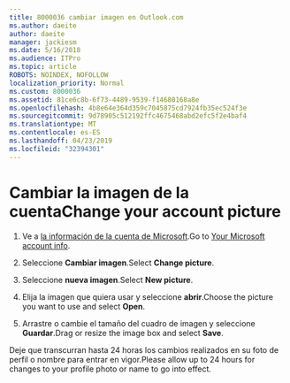 ```yaml
---
title: 8000036 cambiar imagen en Outlook.com
ms.author: daeite
author: daeite
manager: jackiesm
ms.date: 5/16/2018
ms.audience: ITPro
ms.topic: article
ROBOTS: NOINDEX, NOFOLLOW
localization_priority: Normal
ms.custom: 8000036
ms.assetid: 81ce6c8b-6f73-4489-9539-f14680168a8e
ms.openlocfilehash: 4b8e64e364d359c7045875cd7924fb35ec524f3e
ms.sourcegitcommit: 9d78905c512192ffc4675468abd2efc5f2e4baf4
ms.translationtype: MT
ms.contentlocale: es-ES
ms.lasthandoff: 04/23/2019
ms.locfileid: "32394301"
---
```

# <a name="change-your-account-picture"></a><span data-ttu-id="520cb-102">Cambiar la imagen de la cuenta</span><span class="sxs-lookup"><span data-stu-id="520cb-102">Change your account picture</span></span>

1. <span data-ttu-id="520cb-103">Ve a [la información de la cuenta de Microsoft](https://go.microsoft.com/fwlink/p/?linkid=860841).</span><span class="sxs-lookup"><span data-stu-id="520cb-103">Go to [Your Microsoft account info](https://go.microsoft.com/fwlink/p/?linkid=860841).</span></span>
    
2. <span data-ttu-id="520cb-104">Seleccione **Cambiar imagen**.</span><span class="sxs-lookup"><span data-stu-id="520cb-104">Select **Change picture**.</span></span> 
    
3. <span data-ttu-id="520cb-105">Seleccione **nueva imagen**.</span><span class="sxs-lookup"><span data-stu-id="520cb-105">Select **New picture**.</span></span> 
    
4. <span data-ttu-id="520cb-106">Elija la imagen que quiera usar y seleccione **abrir**.</span><span class="sxs-lookup"><span data-stu-id="520cb-106">Choose the picture you want to use and select **Open**.</span></span> 
    
5. <span data-ttu-id="520cb-107">Arrastre o cambie el tamaño del cuadro de imagen y seleccione **Guardar**.</span><span class="sxs-lookup"><span data-stu-id="520cb-107">Drag or resize the image box and select **Save**.</span></span> 
    
<span data-ttu-id="520cb-108">Deje que transcurran hasta 24 horas los cambios realizados en su foto de perfil o nombre para entrar en vigor.</span><span class="sxs-lookup"><span data-stu-id="520cb-108">Please allow up to 24 hours for changes to your profile photo or name to go into effect.</span></span>
  

